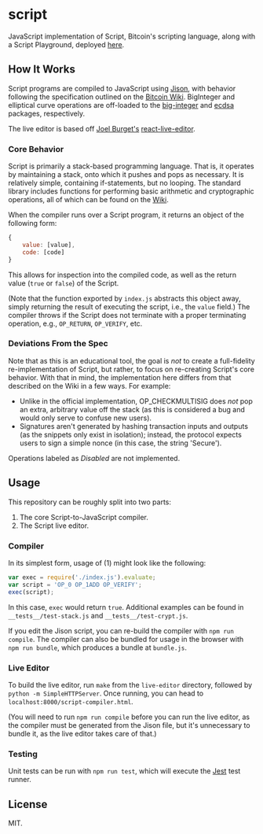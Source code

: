 script
======

JavaScript implementation of Script, Bitcoin's scripting language, along with a Script Playground, deployed [here](http://www.crmarsh.com/script-playground/).

## How It Works

Script programs are compiled to JavaScript using [Jison](http://zaach.github.io/jison/), with behavior following the specification outlined on the [Bitcoin Wiki](https://en.bitcoin.it/wiki/Script). BigInteger and elliptical curve operations are off-loaded to the [big-integer](https://www.npmjs.org/package/big-integer) and [ecdsa](https://www.npmjs.org/package/ecdsa) packages, respectively.

The live editor is based off [Joel Burget's](http://joelburget.com/) [react-live-editor](https://github.com/joelburget/react-live-editor/).

### Core Behavior

Script is primarily a stack-based programming language. That is, it operates by maintaining a stack, onto which it pushes and pops as necessary. It is relatively simple, containing if-statements, but no looping. The standard library includes functions for performing basic arithmetic and cryptographic operations, all of which can be found on the [Wiki](https://en.bitcoin.it/wiki/Script).

When the compiler runs over a Script program, it returns an object of the following form:

```js
{
    value: [value],
    code: [code]
}
```

This allows for inspection into the compiled code, as well as the return value (`true` or `false`) of the Script.

(Note that the function exported by `index.js` abstracts this object away, simply returning the result of executing the script, i.e., the `value` field.) The compiler throws if the Script does not terminate with a proper terminating operation, e.g., `OP_RETURN`, `OP_VERIFY`, etc.

### Deviations From the Spec

Note that as this is an educational tool, the goal is _not_ to create a full-fidelity re-implementation of Script, but rather, to focus on re-creating Script's core behavior. With that in mind, the implementation here differs from that described on the Wiki in a few ways. For example:

- Unlike in the official implementation, OP_CHECKMULTISIG does _not_ pop an extra, arbitrary value off the stack (as this is considered a bug and would only serve to confuse new users).
- Signatures aren't generated by hashing transaction inputs and outputs (as the snippets only exist in isolation); instead, the protocol expects users to sign a simple nonce (in this case, the string 'Secure').

Operations labeled as _Disabled_ are not implemented.

## Usage

This repository can be roughly split into two parts:

1. The core Script-to-JavaScript compiler.
2. The Script live editor.

### Compiler

In its simplest form, usage of (1) might look like the following:

```js
var exec = require('./index.js').evaluate;
var script = 'OP_0 OP_1ADD OP_VERIFY';
exec(script);
```

In this case, `exec` would return `true`. Additional examples can be found in `__tests__/test-stack.js` and `__tests__/test-crypt.js`.

If you edit the Jison script, you can re-build the compiler with `npm run compile`. The compiler can also be bundled for usage in the browser with `npm run bundle`, which produces a bundle at `bundle.js`.

### Live Editor

To build the live editor, run `make` from the `live-editor` directory, followed by `python -m SimpleHTTPServer`. Once running, you can head to `localhost:8000/script-compiler.html`.

(You will need to run `npm run compile` before you can run the live editor, as the compiler must be generated from the Jison file, but it's unnecessary to bundle it, as the live editor takes care of that.)

### Testing

Unit tests can be run with `npm run test`, which will execute the [Jest](https://facebook.github.io/jest/) test runner.

## License

MIT.
